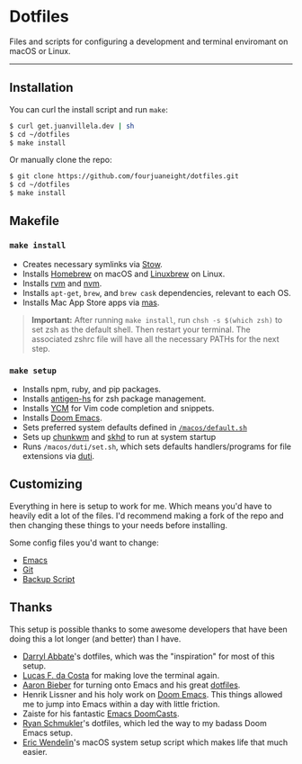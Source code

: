 # Dotfiles

Files and scripts for configuring a development and terminal enviromant on macOS or Linux.

---

## Installation

You can curl the install script and run `make`:

```bash
$ curl get.juanvillela.dev | sh
$ cd ~/dotfiles
$ make install
```

Or manually clone the repo:

```bash
$ git clone https://github.com/fourjuaneight/dotfiles.git
$ cd ~/dotfiles
$ make install
```

## Makefile

### `make install`

- Creates necessary symlinks via [Stow](https://www.gnu.org/software/stow/).
- Installs [Homebrew](https://brew.sh) on macOS and [Linuxbrew](http://linuxbrew.sh/) on Linux.
- Installs [rvm](https://rvm.io/) and [nvm](https://github.com/creationix/nvm).
- Installs `apt-get`, `brew`, and `brew cask` dependencies, relevant to each OS.
- Installs Mac App Store apps via [mas](https://github.com/mas-cli/mas).

> **Important:** After running `make install`, run `chsh -s $(which zsh)` to set zsh as the default
> shell. Then restart your terminal. The associated zshrc file will have all the
> necessary PATHs for the next step.

### `make setup`

- Installs npm, ruby, and pip packages.
- Installs [antigen-hs](https://github.com/Tarrasch/antigen-hs) for zsh package management.
- Installs [YCM](https://github.com/ycm-core/ycmd) for Vim code completion and snippets.
- Installs [Doom Emacs](https://github.com/hlissner/doom-emacs).
- Sets preferred system defaults defined in [`/macos/default.sh`](https://github.com/fourjuaneight/dotfiles/blob/master/macos/default.sh)
- Sets up [chunkwm](https://github.com/koekeishiya/chunkwm) and [skhd](https://github.com/koekeishiya/skhd) to run at system startup
- Runs `/macos/duti/set.sh`, which sets defaults handlers/programs for file extensions via [duti](http://duti.org).

## Customizing

Everything in here is setup to work for me. Which means you'd have to heavily
edit a lot of the files. I'd recommend making a fork of the repo and then
changing these things to your needs before installing.

Some config files you'd want to change:

- [Emacs](https://github.com/fourjuaneight/dotfiles/blob/master/emacs/.doom.d/config.el)
- [Git](https://github.com/fourjuaneight/dotfiles/blob/master/git/.gitconfig)
- [Backup Script](https://github.com/fourjuaneight/dotfiles/blob/master/scripts/backup.py)

## Thanks

This setup is possible thanks to some awesome developers that have
been doing this a lot longer (and better) than I have.

- [Darryl Abbate](https://github.com/rootbeersoup/dotfiles)'s dotfiles, which
  was the "inspiration" for most of this setup.
- [Lucas F. da
  Costa](https://lucasfcosta.com/2019/04/07/streams-introduction.html) for
  making love the terminal again.
- [Aaron Bieber](https://youtu.be/JWD1Fpdd4Pc) for turning onto Emacs and his
  great [dotfiles](https://github.com/aaronbieber/dotfiles).
- Henrik Lissner and his holy work on [Doom
  Emacs](https://github.com/hlissner/doom-emacs). This things allowed me to jump
  into Emacs within a day with little friction.
- Zaiste for his fantastic [Emacs DoomCasts](https://www.youtube.com/playlist?list=PLhXZp00uXBk4np17N39WvB80zgxlZfVwj).
- [Ryan Schmukler](https://github.com/rschmukler/doom.d)'s dotfiles, which led
  the way to my badass Doom Emacs setup.
- [Eric Wendelin](https://github.com/eriwen/dotfiles)'s macOS system setup
  script which makes life that much easier.
